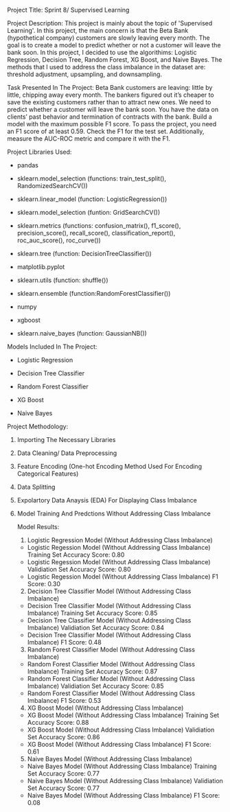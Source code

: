 Project Title: Sprint 8/ Supervised Learning

Project Description: This project is mainly about the topic of 'Supervised Learning'. In this project, the main concern is that the Beta Bank (hypothetical company) 
customers are slowly leaving every month. The goal is to create a model to predict whether or not a customer will leave the bank soon. In this project, I decided to 
use the algorithims: Logistic Regression, Decision Tree, Random Forest, XG Boost, and Naive Bayes. The methods that I used to address the class imbalance in the dataset 
are: threshold adjustment, upsampling, and downsampling. 

Task Presented In The Project: Beta Bank customers are leaving: little by little, chipping away every month. 
The bankers figured out it’s cheaper to save the existing customers rather than to attract new ones.
We need to predict whether a customer will leave the bank soon. You have the data on clients’ past behavior and termination of contracts with the bank.
Build a model with the maximum possible F1 score. To pass the project, you need an F1 score of at least 0.59. Check the F1 for the test set.
Additionally, measure the AUC-ROC metric and compare it with the F1.


Project Libraries Used:

* pandas

* sklearn.model_selection (functions: train_test_split(), RandomizedSearchCV())

* sklearn.linear_model (function: LogisticRegression())

* sklearn.model_selection (funtion: GridSearchCV())

* sklearn.metrics (functions: confusion_matrix(), f1_score(), precision_score(), recall_score(), classification_report(), roc_auc_score(), roc_curve())

* sklearn.tree (function: DecisionTreeClassifier())

* matplotlib.pyplot

* sklearn.utils (function: shuffle())

* sklearn.ensemble (function:RandomForestClassifier())

* numpy

* xgboost 

* sklearn.naive_bayes (function: GaussianNB())

Models Included In The Project:

* Logistic Regression

* Decision Tree Classifier

* Random Forest Classifier

* XG Boost

* Naive Bayes


Project Methodology:

1) Importing The Necessary Libraries

2) Data Cleaning/ Data Preprocessing

3) Feature Encoding (One-hot Encoding Method Used For Encoding Categorical Features)

4) Data Splitting

5) Expolartory Data Anaysis (EDA) For Displaying Class Imbalance

6) Model Training And Predctions Without Addressing Class Imbalance
   
   Model Results:

   1) Logistic Regression Model (Without Addressing Class Imbalance)
   * Logistic Regession Model (Without Addressing Class Imbalance) Training Set Accuracy Score: 0.80
   * Logistic Regession Model (Without Addressing Class Imbalance) Validiation Set Accuracy Score: 0.80
   * Logistic Regession Model (Without Addressing Class Imbalance) F1 Score: 0.30


   2) Decision Tree Classifier Model (Without Addressing Class Imbalance)
   * Decision Tree Classifier Model (Without Addressing Class Imbalance) Training Set Accuracy Score: 0.85
   * Decision Tree Classifier Model (Without Addressing Class Imbalance) Validiation Set Accuracy Score: 0.84
   * Decision Tree Classifier Model (Without Addressing Class Imbalance) F1 Score: 0.48
  



   3) Random Forest Classifier Model (Without Addressing Class Imbalance)
   * Random Forest Classifier Model (Without Addressing Class Imbalance) Training Set Accuracy Score: 0.87
   * Random Forest Classifier Model (Without Addressing Class Imbalance) Validiation Set Accuracy Score: 0.85
   * Random Forest Classifier Model (Without Addressing Class Imbalance) F1 Score: 0.53
  

   4) XG Boost Model (Without Addressing Class Imbalance)
   * XG Boost Model (Without Addressing Class Imbalance) Training Set Accuracy Score: 0.88
   * XG Boost Model (Without Addressing Class Imbalance) Validiation Set Accuracy Score: 0.86
   * XG Boost Model (Without Addressing Class Imbalance) F1 Score: 0.61
  

   5) Naive Bayes Model (Without Addressing Class Imbalance)
   * Naive Bayes Model (Without Addressing Class Imbalance) Training Set Accuracy Score: 0.77
   * Naive Bayes Model (Without Addressing Class Imbalance) Validiation Set Accuracy Score: 0.77
   * Naive Bayes Model (Without Addressing Class Imbalance) F1 Score: 0.08
  
   
   
